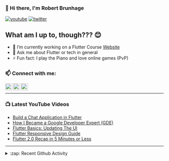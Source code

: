 ### 👋 Hi there, I'm Robert Brunhage

[![youtube](https://img.shields.io/static/v1?label=@RobertBrunhage&message=Subscribe&logo=YouTube&color=FF0000&style=for-the-badge)](http://bit.ly/2SUyRhx)
[![twitter](https://img.shields.io/twitter/follow/robertbrunhage?color=%231DA1F2&logo=twitter&style=for-the-badge)](https://twitter.com/intent/follow?original_referer=https%3A%2F%2Fgithub.com%2Frobertbrunhage&screen_name=robertbrunhage)

## What am I up to, though??? 😊
- 🔭 I’m currently working on a Flutter Course [Website](https://robertbrunhage.com)
- 💬 Ask me about Flutter or tech in general
- ⚡ Fun fact: I play the Piano and love online games (PvP)

### 📫 Connect with me:

[<img align="left" alt="RobertBrunhage | YouTube" width="22px" src="https://cdn.jsdelivr.net/npm/simple-icons@v3/icons/youtube.svg" />][youtube]
[<img align="left" alt="RobertBrunhage | Twitter" width="22px" src="https://cdn.jsdelivr.net/npm/simple-icons@v3/icons/twitter.svg" />][twitter]
[<img align="left" alt="RobertBrunhageDev | Instagram" width="22px" src="https://cdn.jsdelivr.net/npm/simple-icons@v3/icons/instagram.svg" />][instagram]

<br />

---

### 📺 Latest YouTube Videos
<!-- YOUTUBE:START -->
- [Build a Chat Application in Flutter](https://www.youtube.com/watch?v=Qhwc9V7VNtc)
- [How I Became a Google Developer Expert (GDE)](https://www.youtube.com/watch?v=gIitRv_NfJc)
- [Flutter Basics: Updating The UI](https://www.youtube.com/watch?v=Ot7hIAzxj4o)
- [Flutter Responsive Design Guide](https://www.youtube.com/watch?v=EH92XnCU1Cc)
- [Flutter 2.0 Recap in 5 Minutes or Less](https://www.youtube.com/watch?v=xdoH7C2wu7E)
<!-- YOUTUBE:END -->

---

<details>
  <summary>:zap: Recent Github Activity</summary>
  
<!--START_SECTION:activity-->
1. ❗️ Opened issue [#149](https://github.com/RIP21/react-simplemde-editor/issues/149) in [RIP21/react-simplemde-editor](https://github.com/RIP21/react-simplemde-editor)
2. ❗️ Closed issue [#148](https://github.com/RIP21/react-simplemde-editor/issues/148) in [RIP21/react-simplemde-editor](https://github.com/RIP21/react-simplemde-editor)
3. 🗣 Commented on [#148](https://github.com/RIP21/react-simplemde-editor/issues/148) in [RIP21/react-simplemde-editor](https://github.com/RIP21/react-simplemde-editor)
4. 🗣 Commented on [#808](https://github.com/sparksuite/simplemde-markdown-editor/issues/808) in [sparksuite/simplemde-markdown-editor](https://github.com/sparksuite/simplemde-markdown-editor)
5. ❗️ Opened issue [#148](https://github.com/RIP21/react-simplemde-editor/issues/148) in [RIP21/react-simplemde-editor](https://github.com/RIP21/react-simplemde-editor)
<!--END_SECTION:activity-->

</details>

[twitter]: https://twitter.com/robertbrunhage
[youtube]: https://youtube.com/c/robertbrunhage
[instagram]: https://instagram.com/robertbrunhagedev
